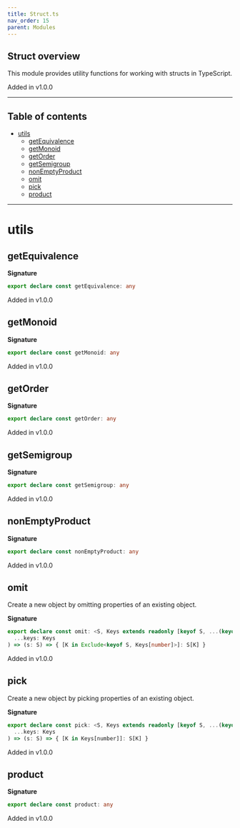 ```yaml
---
title: Struct.ts
nav_order: 15
parent: Modules
---
```


## Struct overview

This module provides utility functions for working with structs in TypeScript.

Added in v1.0.0

---

<h2 class="text-delta">Table of contents</h2>

- [utils](#utils)
  - [getEquivalence](#getequivalence)
  - [getMonoid](#getmonoid)
  - [getOrder](#getorder)
  - [getSemigroup](#getsemigroup)
  - [nonEmptyProduct](#nonemptyproduct)
  - [omit](#omit)
  - [pick](#pick)
  - [product](#product)

---

# utils

## getEquivalence

**Signature**

```ts
export declare const getEquivalence: any
```

Added in v1.0.0

## getMonoid

**Signature**

```ts
export declare const getMonoid: any
```

Added in v1.0.0

## getOrder

**Signature**

```ts
export declare const getOrder: any
```

Added in v1.0.0

## getSemigroup

**Signature**

```ts
export declare const getSemigroup: any
```

Added in v1.0.0

## nonEmptyProduct

**Signature**

```ts
export declare const nonEmptyProduct: any
```

Added in v1.0.0

## omit

Create a new object by omitting properties of an existing object.

**Signature**

```ts
export declare const omit: <S, Keys extends readonly [keyof S, ...(keyof S)[]]>(
  ...keys: Keys
) => (s: S) => { [K in Exclude<keyof S, Keys[number]>]: S[K] }
```

Added in v1.0.0

## pick

Create a new object by picking properties of an existing object.

**Signature**

```ts
export declare const pick: <S, Keys extends readonly [keyof S, ...(keyof S)[]]>(
  ...keys: Keys
) => (s: S) => { [K in Keys[number]]: S[K] }
```

Added in v1.0.0

## product

**Signature**

```ts
export declare const product: any
```

Added in v1.0.0
